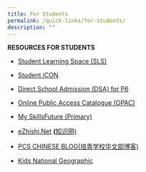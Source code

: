 ```yaml
---
title: For Students
permalink: /quick-links/for-students/
description: ""
---
```

**RESOURCES FOR STUDENTS**

* [Student Learning Space (SLS)](https://vle.learning.moe.edu.sg/login)

* [Student iCON](https://workspace.google.com/dashboard)

* [Direct School Admission (DSA) for P6](https://www.moe.gov.sg/secondary/dsa)

* [Online Public Access Catalogue (OPAC)](https://schoolibrary.moe.edu.sg/poiching)

* [My SkillsFuture (Primary)](https://www.myskillsfuture.gov.sg/content/student/en/primary.html)

* [eZhishi.Net](https://www.ezhishi.net/Contents/) [](https://www.ezhishi.net/Contents/)[**(**](https://www.ezhishi.net/Contents/)[知识网)](https://www.ezhishi.net/Contents/)

* [PCS CHINESE BLOG(培青学校华文部博客)](https://poichingchinese.blogspot.sg/)

* [Kids National Geographic](https://kids.nationalgeographic.com/kids/)